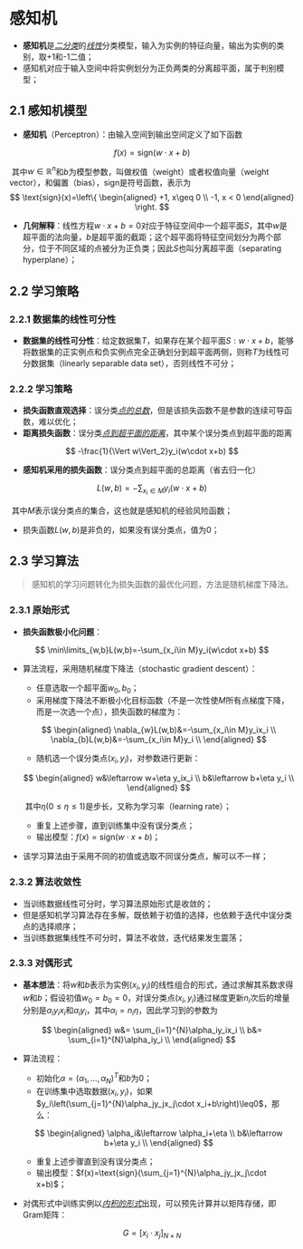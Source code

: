# 感知机

- **感知机**是<u>*二分类*</u>的<u>*线性*</u>分类模型，输入为实例的特征向量，输出为实例的类别，取+1和-1二值；
- 感知机对应于输入空间中将实例划分为正负两类的分离超平面，属于判别模型；

## 2.1 感知机模型

- **感知机**（Perceptron）：由输入空间到输出空间定义了如下函数

$$
f(x)=\text{sign}(w\cdot x+b)
$$

​	其中$w\in\mathbb{R}^n$和$b$为模型参数，叫做权值（weight）或者权值向量（weight vector），和偏置（bias），sign是符号函数，表示为
$$
\text{sign}(x)=\left\{
\begin{aligned}
+1, x\geq 0 \\
-1, x < 0 
\end{aligned}
\right.
$$

- **几何解释**：线性方程$w\cdot x+b=0$对应于特征空间中一个超平面$S$，其中$w$是超平面的法向量，$b$是超平面的截距；这个超平面将特征空间划分为两个部分，位于不同区域的点被分为正负类；因此$S$也叫分离超平面（separating hyperplane）；

## 2.2 学习策略

### 2.2.1 数据集的线性可分性

- **数据集的线性可分性**：给定数据集$T$，如果存在某个超平面$S: w\cdot x+b$，能够将数据集的正实例点和负实例点完全正确划分到超平面两侧，则称$T$为线性可分数据集（linearly separable data set），否则线性不可分；

### 2.2.2 学习策略

- **损失函数直观选择**：误分类<u>*点的总数*</u>，但是该损失函数不是参数的连续可导函数，难以优化；
- **距离损失函数**：误分类<u>*点到超平面的距离*</u>，其中某个误分类点到超平面的距离

$$
-\frac{1}{\Vert w\Vert_2}y_i(w\cdot x+b)
$$

- **感知机采用的损失函数**：误分类点到超平面的总距离（省去归一化）

$$
L(w,b)=-\sum_{x_i\in M}y_i(w\cdot x+b)
$$

​	其中$M$表示误分类点的集合，这也就是感知机的经验风险函数；

- 损失函数$L(w,b)$是非负的，如果没有误分类点，值为0；

## 2.3 学习算法

> 感知机的学习问题转化为损失函数的最优化问题，方法是随机梯度下降法。

### 2.3.1 原始形式

- **损失函数极小化问题**：

$$
\min\limits_{w,b}L(w,b)=-\sum_{x_i\in M}y_i(w\cdot x+b)
$$

- 算法流程，采用随机梯度下降法（stochastic gradient descent）：

  - 任意选取一个超平面$w_0, b_0​$；
  - 采用梯度下降法不断极小化目标函数（不是一次性使$M$所有点梯度下降，而是一次选一个点），损失函数的梯度为：

  $$
  \begin{aligned}
  \nabla_{w}L(w,b)&=-\sum_{x_i\in M}y_ix_i \\
  \nabla_{b}L(w,b)&=-\sum_{x_i\in M}y_i \\
  \end{aligned}
  $$

  

  - 随机选一个误分类点$(x_i,y_i)$，对参数进行更新：

  $$
  \begin{aligned}
  w&\leftarrow w+\eta y_ix_i \\
  b&\leftarrow b+\eta y_i \\
  \end{aligned}
  $$

  ​	其中$\eta(0\leq \eta \leq 1)​$是步长，又称为学习率（learning rate）；

  - 重复上述步骤，直到训练集中没有误分类点；
  - 输出模型：$f(x)=\text{sign}(w\cdot x+b)​$；

- 该学习算法由于采用不同的初值或选取不同误分类点，解可以不一样；

### 2.3.2 算法收敛性

- 当训练数据线性可分时，学习算法原始形式是收敛的；
- 但是感知机学习算法存在多解，既依赖于初值的选择，也依赖于迭代中误分类点的选择顺序；
- 当训练数据集线性不可分时，算法不收敛，迭代结果发生震荡；

### 2.3.3 对偶形式

- **基本想法**：将$w​$和$b​$表示为实例$(x_i,y_i)​$的线性组合的形式，通过求解其系数求得$w​$和$b​$；假设初值$w_0=b_0=0​$，对误分类点$(x_i,y_i)​$通过梯度更新$n_i​$次后的增量分别是$\alpha_iy_ix_i​$和$\alpha_iy_i​$，其中$\alpha_i=n_i\eta​$，因此学习到的参数为

$$
\begin{aligned}
w&= \sum_{i=1}^{N}\alpha_iy_ix_i \\
b&= \sum_{i=1}^{N}\alpha_iy_i \\
\end{aligned}
$$

- 算法流程：

  - 初始化$\alpha=(\alpha_1,\dots,\alpha_N)^T$和$b$为0；
  - 在训练集中选取数据$(x_i,y_i)$，如果$y_i\left(\sum_{j=1}^{N}\alpha_jy_jx_j\cdot x_i+b\right)\leq0$，那么：

  $$
  \begin{aligned}
  \alpha_i&\leftarrow \alpha_i+\eta \\
  b&\leftarrow b+\eta y_i \\
  \end{aligned}
  $$

  - 重复上述步骤直到没有误分类点；
  - 输出模型：$f(x)=\text{sign}(\sum_{j=1}^{N}\alpha_jy_jx_j\cdot x+b)$；

- 对偶形式中训练实例以<u>*内积的形式*</u>出现，可以预先计算并以矩阵存储，即Gram矩阵：

$$
G=[x_i\cdot x_j]_{N\times N}
$$

